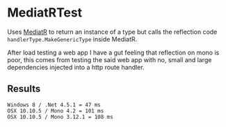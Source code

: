 # MediatRTest

Uses [MediatR](https://github.com/jbogard/MediatR) to return an instance of a type but calls the reflection code `handlerType.MakeGenericType` inside MediatR.

After load testing a web app I have a gut feeling that reflection on mono is poor, this comes from testing the said web app with no, small and large dependencies injected into a http route handler.

## Results

    Windows 8 / .Net 4.5.1 = 47 ms
    OSX 10.10.5 / Mono 4.2 = 101 ms
    OSX 10.10.5 / Mono 3.12.1 = 108 ms
